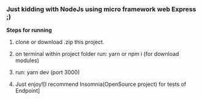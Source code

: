 ### Just kidding with NodeJs using micro framework web Express ;)

**Steps for running**

1. clone or download .zip this project.
   
2. on terminal within project folder run: yarn or npm i (for download modules)

3. run: yarn dev (port 3000)

4. Just enjoy![I recommend Insomnia(OpenSource project) for tests of Endpoint]
